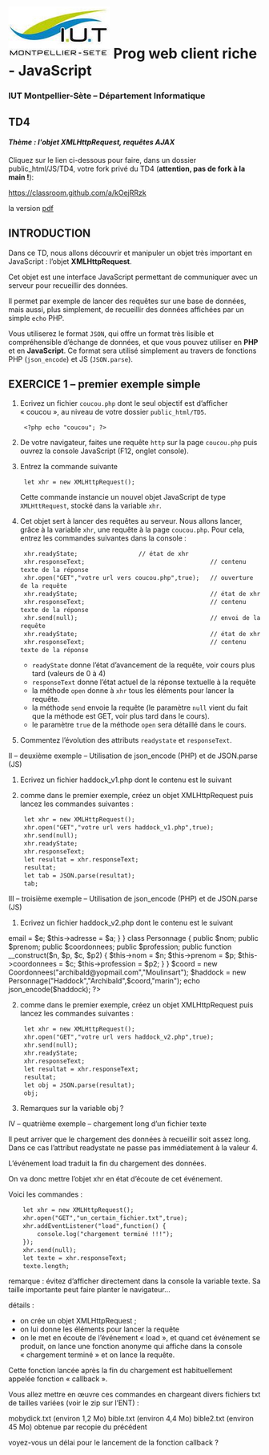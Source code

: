 # ![](ressources/logo.jpeg) Prog web client riche - JavaScript 

### IUT Montpellier-Sète – Département Informatique

## TD4
#### _Thème : l'objet XMLHttpRequest, requêtes AJAX_

Cliquez sur le lien ci-dessous pour faire, dans un dossier public_html/JS/TD4, votre fork privé du TD4 (**attention, pas de fork à la main !**):

https://classroom.github.com/a/kOejRRzk

la version [pdf](ressources/td4.pdf)

## INTRODUCTION

Dans ce TD, nous allons découvrir et manipuler un objet très important en JavaScript : l’objet **XMLHttpRequest**.

Cet objet est une interface JavaScript permettant de communiquer avec un serveur pour recueillir des données.

Il permet par exemple de lancer des requêtes sur une base de données, mais aussi, plus simplement, de recueillir des données affichées par un simple `echo` PHP. 

Vous utiliserez le format `JSON`, qui offre un format très lisible et compréhensible d’échange de données, et que vous pouvez utiliser en **PHP** et en **JavaScript**. Ce format sera utilisé simplement au travers de fonctions PHP (`json_encode`) et JS (`JSON.parse`).

## EXERCICE 1 – premier exemple simple

1. Ecrivez un fichier `coucou.php` dont le seul objectif est d’afficher « coucou », au niveau de votre dossier `public_html/TD5`.

		<?php echo "coucou"; ?>

2. De votre navigateur, faites une requête `http` sur la page `coucou.php` puis ouvrez la console JavaScript (F12, onglet console).

3. Entrez la commande suivante

		let xhr = new XMLHttpRequest();

   Cette commande instancie un nouvel objet JavaScript de type `XMLHttRequest`, stocké dans la variable `xhr`.

4. Cet objet sert à lancer des requêtes au serveur. Nous allons lancer, grâce à la variable `xhr`, une requête à la page `coucou.php`. Pour cela, entrez les commandes suivantes dans la console :

		xhr.readyState;					// état de xhr
		xhr.responseText;									// contenu texte de la réponse
		xhr.open("GET","votre url vers coucou.php",true);	// ouverture de la requête
		xhr.readyState;										// état de xhr
		xhr.responseText;									// contenu texte de la réponse
		xhr.send(null);										// envoi de la requête
		xhr.readyState;										// état de xhr
		xhr.responseText;									// contenu texte de la réponse

	+ `readyState` donne l’état d’avancement de la requête, voir cours plus tard
	  (valeurs de 0 à 4)
	+ `responseText` donne l’état actuel de la réponse textuelle à la requête
	+ la méthode `open` donne à `xhr` tous les éléments pour lancer la requête.
	+ la méthode `send` envoie la requête (le paramètre `null` vient du fait que
 	  la méthode est GET, voir plus tard dans le cours).
	+ le paramètre `true` de la méthode `open` sera détaillé dans le cours.
	
5. Commentez l’évolution des attributs `readystate` et `responseText`.


II – deuxième exemple – Utilisation de json_encode (PHP) et de JSON.parse (JS)


1. Ecrivez un fichier haddock_v1.php dont le contenu est le suivant

	<?php
		// exemple d'un tableau indicé classique
		$haddock = [
  			"Haddock",
  			"Archibald",
  			"chateau de Moulinsart",
  			"marin",
  			"president de la ligue anti-alcolique"
		];
		echo json_encode($haddock);
	?>


2. comme dans le premier exemple, créez un objet XMLHttpRequest puis lancez les commandes suivantes :

		let xhr = new XMLHttpRequest();		
		xhr.open("GET","votre url vers haddock_v1.php",true);
		xhr.send(null);
		xhr.readyState;
		xhr.responseText;
		let resultat = xhr.responseText;
		resultat;
		let tab = JSON.parse(resultat);
		tab;

III – troisième exemple – Utilisation de json_encode (PHP) et de JSON.parse (JS)


1. Ecrivez un fichier haddock_v2.php dont le contenu est le suivant

<?php
// exemple de structure objet
class Coordonnees {
  public $email;
  public $adresse;
  public function __construct($e, $a) {
    $this->email = $e;
    $this->adresse = $a;
  }
}
class Personnage {
  public $nom;
  public $prenom;
  public $coordonnees;
  public $profession;
  public function __construct($n, $p, $c, $p2) {
    $this->nom = $n;
    $this->prenom = $p;
    $this->coordonnees = $c;
    $this->profession = $p2;
  }
}
$coord = new Coordonnees("archibald@yopmail.com","Moulinsart");
$haddock = new Personnage("Haddock","Archibald",$coord,"marin");
echo json_encode($haddock);
?>


2. comme dans le premier exemple, créez un objet XMLHttpRequest puis lancez les commandes suivantes :

		let xhr = new XMLHttpRequest();		
		xhr.open("GET","votre url vers haddock_v2.php",true);
		xhr.send(null);
		xhr.readyState;
		xhr.responseText;
		let resultat = xhr.responseText;
		resultat;
		let obj = JSON.parse(resultat);
		obj;


3. Remarques sur la variable obj ?


IV – quatrième exemple – chargement long d’un fichier texte


Il peut arriver que le chargement des données à recueillir soit assez long. Dans ce cas l’attribut readystate ne passe pas immédiatement à la valeur 4.

L’événement load traduit la fin du chargement des données. 

On va donc mettre l’objet xhr en état d’écoute de cet événement.

Voici les commandes : 

		let xhr = new XMLHttpRequest();		
		xhr.open("GET","un_certain_fichier.txt",true);
		xhr.addEventListener("load",function() {
			console.log("chargement terminé !!!");
		});
		xhr.send(null);
		let texte = xhr.responseText;
		texte.length;

remarque : évitez d’afficher directement dans la console la variable texte. Sa taille importante peut faire planter le navigateur...
		

détails : 

- on crée un objet XMLHttpRequest ;
- on lui donne les éléments pour lancer la requête
- on le met en écoute de l’événement « load », et quand cet événement se
  produit, on lance une fonction anonyme qui affiche dans la console
 « chargement terminé » et on lance la requête.

Cette fonction lancée après la fin du chargement est habituellement appelée fonction « callback ». 

Vous allez mettre en œuvre ces commandes en chargeant divers fichiers txt de tailles variées (voir le zip sur l’ENT) : 

mobydick.txt (environ 1,2 Mo)
bible.txt (environ 4,4 Mo)
bible2.txt (environ 45 Mo) obtenue par recopie du précédent

voyez-vous un délai pour le lancement de la fonction callback ?